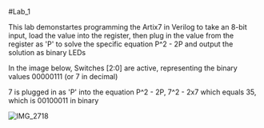 #Lab_1

This lab demonstartes programming the Artix7 in Verilog to take an 8-bit input, 
load the value into the register, then plug in the value from the register as 'P' to solve the specific equation 
P^2 - 2P and output the solution as binary LEDs

In the image below, Switches [2:0] are active, representing the binary values 00000111 (or 7 in decimal)

7 is plugged in as 'P' into the equation P^2 - 2P, 7^2 - 2x7 which equals 35, which is 00100011 in binary

![IMG_2718](https://user-images.githubusercontent.com/96662693/153724284-a8ac723a-959b-4042-b282-0b0d595fb596.jpg)

